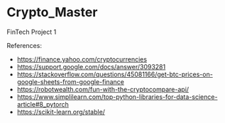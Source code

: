 # Crypto_Master
FinTech Project 1


























References:
- https://finance.yahoo.com/cryptocurrencies
- https://support.google.com/docs/answer/3093281
- https://stackoverflow.com/questions/45081166/get-btc-prices-on-google-sheets-from-google-finance
- https://robotwealth.com/fun-with-the-cryptocompare-api/
- https://www.simplilearn.com/top-python-libraries-for-data-science-article#8_pytorch
- https://scikit-learn.org/stable/


